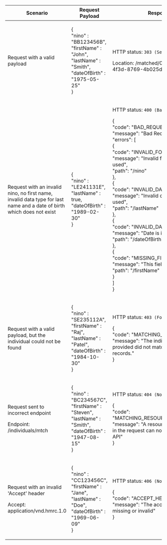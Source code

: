 <table>
    <col width="25%">
    <col width="35%">
    <col width="40%">
    <thead>
        <tr>
            <th>Scenario</th>
            <th>Request Payload</th>
            <th>Response</th>
        </tr>
    </thead>
    <tbody>
        <tr>
            <td><p>Request with a valid payload</p></td>
            <td>
                <p class ="code--block"> {<br>
                                           "nino" : "BB123456B",<br>
                                           "firstName" : "John",<br>
                                           "lastName" : "Smith",<br>
                                           "dateOfBirth" : "1975-05-25"<br>
                                         }
                </p>
            </td>
            <td><p>HTTP status: <code class="code--slim">303 (See Other)</code></p>
                <p class="code--block">Location: /matched/08aa2149-5e6c-4f3d-8769-4b025db6ba42</p>
            </td>
        </tr>
        <tr>
            <td><p>Request with an invalid nino, no first name, invalid data type for last name and a date of birth which does not exist</p></td>
            <td>
                <p class ="code--block"> {<br>
                                         	"nino" : "LE241131E",<br>
                                            "lastName" : true,<br>
                                            "dateOfBirth" : "1989-02-30"<br>
                                         }
                </p>
            </td>
            <td><p>HTTP status: <code class="code--slim">400 (Bad Request)</code></p>
                <p class ="code--block"> {<br>
                                            "code": "BAD_REQUEST",<br>
                                            "message": "Bad Request"<br>
                                            "errors": [<br>
                                            {<br>
                                                  "code": "INVALID_FORMAT",<br>
                                                  "message": "Invalid format has been used",<br>
                                                  "path": "/nino"<br>
                                                },<br>
                                                {<br>
                                                  "code": "INVALID_DATA_TYPE",<br>
                                                  "message": "Invalid data type has been used",<br>
                                                  "path": "/lastName"<br>
                                                },<br>
                                                {<br>
                                                  "code": "INVALID_DATE",<br>
                                                  "message": "Date is invalid",<br>
                                                  "path": "/dateOfBirth"<br>
                                                },<br>
                                                {<br>
                                                  "code": "MISSING_FIELD",<br>
                                                  "message": "This field is required",<br>
                                                  "path": "/firstName"<br>
                                                }<br>
                                            ]<br>
                                         }
                </p>
            </td>
        </tr>
        <tr>
        	 <td><p>Request with a valid payload, but the individual could not be found</p></td>
	        <td>
	            <p class ="code--block"> {<br>
                                                "nino" : "SE235112A",<br>
                                                "firstName" : "Raj",<br>
                                                "lastName" : "Patel",<br>
                                                "dateOfBirth" : "1984-10-30"<br>
                                             }
	            </p>
	        </td>
	        <td><p>HTTP status: <code class="code--slim">403 (Forbidden)</code></p>
	            <p class ="code--block"> {<br>
                                              "code": "MATCHING_FAILED",<br>
                                              "message": "The individual details provided did not match with HMRC’s records."<br>
                                            }
	            </p>
	        </td>
        </tr>
        <tr>
             <td><p>Request sent to incorrect endpoint</p><p class ="code--block">Endpoint: /individuals/mtch</p></td>
            <td>
                <p class ="code--block"> {<br>
                                                "nino" : "BC234567C",<br>
                                                "firstName" : "Steven",<br>
                                                "lastName" : "Smith",<br>
                                                "dateOfBirth" : "1947-08-15"<br>
                                             }
                </p>
            </td>
            <td><p>HTTP status: <code class="code--slim">404 (Not Found)</code></p>
                <p class ="code--block"> {<br>
                                              "code": "MATCHING_RESOURCE_NOT_FOUND",<br>
                                              "message": "A resource with the name in the request can not be found in the API"<br>
                                            }
                </p>
            </td>
        </tr>
        <tr>
            <td><p>Request with an invalid 'Accept' header</p><p class ="code--block">Accept: application/vnd.hmrc.1.0</p></td>
            <td>
                <p class ="code--block"> {<br>
                                            "nino" : "CC123456C",<br>
                                            "firstName" : "Jane",<br>
                                            "lastName" : "Doe",<br>
                                            "dateOfBirth" : "1969-06-09"<br>
                                          }
                </p>
            </td>
            <td><p>HTTP status: <code class="code--slim">406 (Not Acceptable)</code></p>
                <p class ="code--block"> {<br>
                                            "code": "ACCEPT_HEADER_INVALID",<br>
                                            "message": "The accept header is missing or invalid"<br>
                                          }
                </p>
            </td>
        </tr>
	</tbody>
</table>